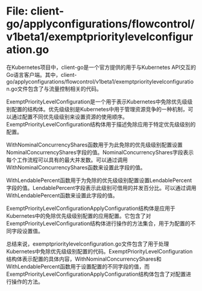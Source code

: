 # File: client-go/applyconfigurations/flowcontrol/v1beta1/exemptprioritylevelconfiguration.go

在Kubernetes项目中，client-go是一个官方提供的用于与Kubernetes API交互的Go语言客户端。其中，client-go/applyconfigurations/flowcontrol/v1beta1/exemptprioritylevelconfiguration.go文件包含了与流量控制相关的代码。

ExemptPriorityLevelConfiguration是一个用于表示Kubernetes中免除优先级级别配置的结构体。优先级级别是Kubernetes中用于管理资源竞争的一种机制，可以通过配置不同优先级级别来设置资源的使用顺序。ExemptPriorityLevelConfiguration结构体用于描述免除应用于特定优先级级别的配置。

WithNominalConcurrencyShares函数用于为此免除的优先级级别配置设置NominalConcurrencyShares字段的值。NominalConcurrencyShares字段表示每个工作流程可以具有的最大并发数。可以通过调用WithNominalConcurrencyShares函数来设置此字段的值。

WithLendablePercent函数用于为免除的优先级级别配置设置LendablePercent字段的值。LendablePercent字段表示此级别可借用的并发百分比。可以通过调用WithLendablePercent函数来设置此字段的值。

ExemptPriorityLevelConfigurationApplyConfiguration结构体是应用于Kubernetes中的免除优先级级别配置的应用配置。它包含了对ExemptPriorityLevelConfiguration结构体进行操作的方法集合，用于为配置的不同字段设置值。

总结来说，exemptprioritylevelconfiguration.go文件包含了用于处理Kubernetes中免除优先级级别配置的代码。ExemptPriorityLevelConfiguration结构体表示配置的具体内容，WithNominalConcurrencyShares和WithLendablePercent函数用于设置配置的不同字段的值，而ExemptPriorityLevelConfigurationApplyConfiguration结构体包含了对配置进行操作的方法。

